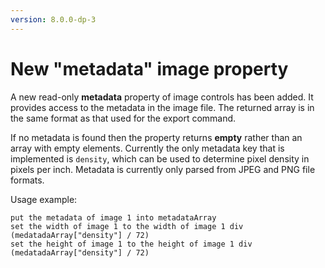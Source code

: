 ```yaml
---
version: 8.0.0-dp-3
---
```

# New "metadata" image property

A new read-only **metadata** property of image controls has been
added.  It provides access to the metadata in the image file. The
returned array is in the same format as that used for the export
command.

If no metadata is found then the property returns **empty** rather
than an array with empty elements. Currently the only metadata key
that is implemented is `density`, which can be used to determine pixel
density in pixels per inch. Metadata is currently only parsed from
JPEG and PNG file formats.

Usage example:

    put the metadata of image 1 into metadataArray
	set the width of image 1 to the width of image 1 div (medatadaArray["density"] / 72)
	set the height of image 1 to the height of image 1 div (medatadaArray["density"] / 72)
